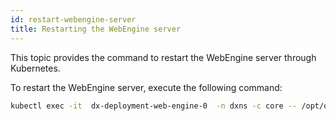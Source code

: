 ```yaml
---
id: restart-webengine-server
title: Restarting the WebEngine server
---
```


This topic provides the command to restart the WebEngine server through Kubernetes.

To restart the WebEngine server, execute the following command:

```bash
kubectl exec -it  dx-deployment-web-engine-0  -n dxns -c core -- /opt/openliberty/wlp/usr/svrcfg/bin/restart.sh  
```
